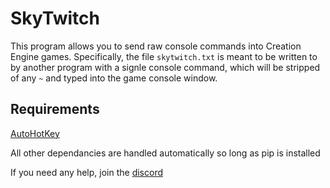# SkyTwitch
This program allows you to send raw console commands into Creation Engine games. Specifically, the file `skytwitch.txt` is meant to be written to by another program with a signle console command, which will be stripped of any `~` and typed into the game console window.
## Requirements
[AutoHotKey](https://www.autohotkey.com/)

All other dependancies are handled automatically so long as pip is installed


If you need any help, join the [discord](https://discord.gg/zxDnYSvMNw)
